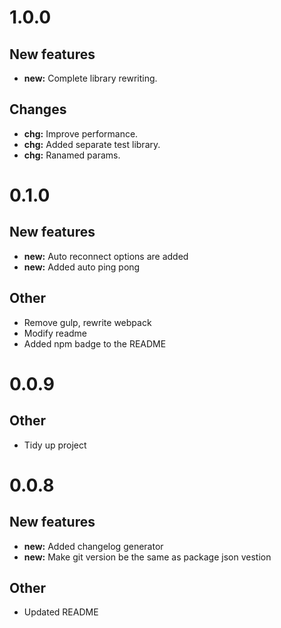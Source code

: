 # 1.0.0

## New features 

* **new:**  Complete library rewriting.

## Changes

* **chg:**  Improve performance.
* **chg:**  Added separate test library.
* **chg:**  Ranamed params.

# 0.1.0
 
## New features 
 
* **new:**  Auto reconnect options are added
* **new:**  Added auto ping pong
 
## Other 
 
* Remove gulp, rewrite webpack
* Modify readme
* Added npm badge to the README
 
# 0.0.9
 
## Other 
 
* Tidy up project
 
# 0.0.8
 
## New features 
 
* **new:**  Added changelog generator
* **new:**  Make git version be the same as package json vestion

## Other 
 
* Updated README
 

